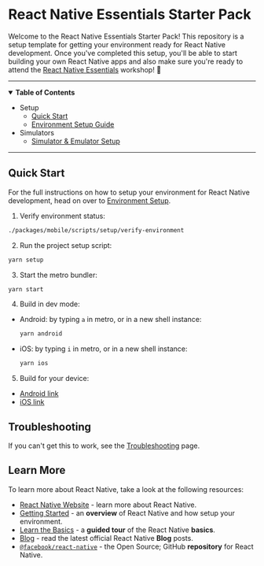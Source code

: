# React Native Essentials Starter Pack

Welcome to the React Native Essentials Starter Pack! This repository is a setup template for getting your environment ready for React Native development. Once you've completed this setup, you'll be able to start building your own React Native apps and also make sure you're ready to attend the [React Native Essentials](https://github.com/infinitered/ReactNativeEssentials) workshop! :tada:

---

<details open>
  <summary><strong>Table of Contents</strong></summary>

- Setup
  - [Quick Start](#quick-start)
  - [Environment Setup Guide](./docs/environment-setup-guide.md)
- Simulators
  - [Simulator & Emulator Setup](./docs/simulators-setup.md)
  </details>

---

## Quick Start

For the full instructions on how to setup your environment for React Native development, head on over to [Environment Setup](./docs/guide-environment-setup.md).

1. Verify environment status:

```bash
./packages/mobile/scripts/setup/verify-environment
```

2. Run the project setup script:

```bash
yarn setup
```

3. Start the metro bundler:

```bash
yarn start
```

4. Build in dev mode:

- Android: by typing `a` in metro, or in a new shell instance:

  ```bash
  yarn android
  ```

- iOS: by typing `i` in metro, or in a new shell instance:

  ```bash
  yarn ios
  ```

5. Build for your device:

- [Android link](./docs/simulators-setup.md#yarn-android)
- [iOS link](./docs/simulators-setup.md#launching-a-specific-simulator)

## Troubleshooting

If you can't get this to work, see the [Troubleshooting](https://reactnative.dev/docs/troubleshooting) page.

## Learn More

To learn more about React Native, take a look at the following resources:

- [React Native Website](https://reactnative.dev) - learn more about React Native.
- [Getting Started](https://reactnative.dev/docs/environment-setup) - an **overview** of React Native and how setup your environment.
- [Learn the Basics](https://reactnative.dev/docs/getting-started) - a **guided tour** of the React Native **basics**.
- [Blog](https://reactnative.dev/blog) - read the latest official React Native **Blog** posts.
- [`@facebook/react-native`](https://github.com/facebook/react-native) - the Open Source; GitHub **repository** for React Native.
